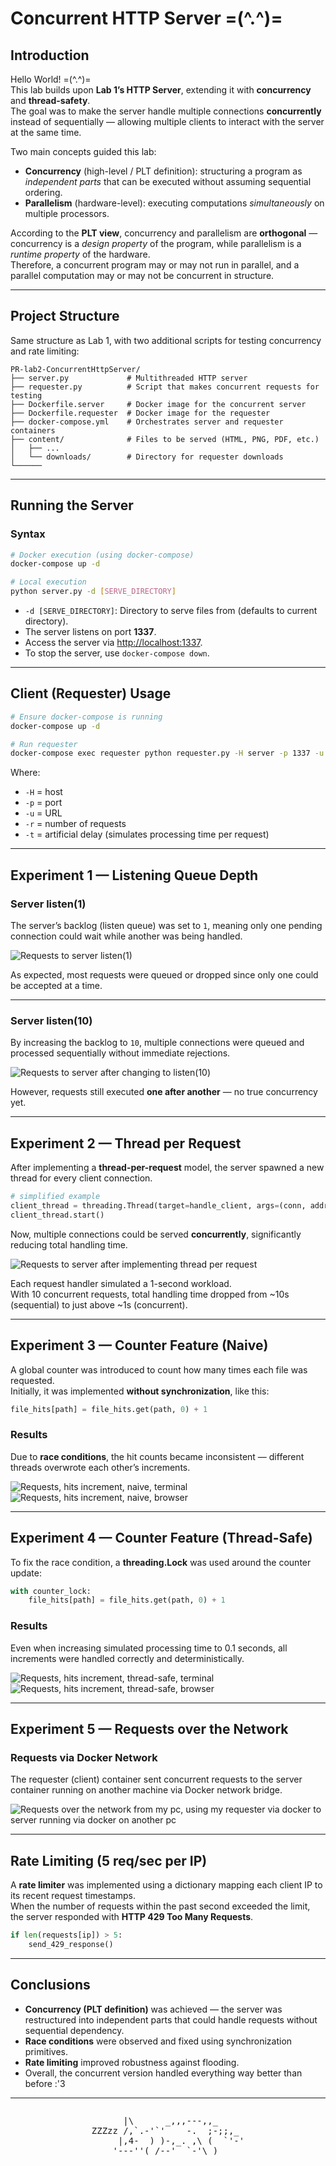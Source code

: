 # Concurrent HTTP Server =(^.^)=

## Introduction

Hello World! =(^.^)=  
This lab builds upon **Lab 1’s HTTP Server**, extending it with **concurrency** and **thread-safety**.  
The goal was to make the server handle multiple connections **concurrently** instead of sequentially — allowing multiple clients to interact with the server at the same time.  

Two main concepts guided this lab:
- **Concurrency** (high-level / PLT definition): structuring a program as *independent parts* that can be executed without assuming sequential ordering.
- **Parallelism** (hardware-level): executing computations *simultaneously* on multiple processors.

According to the **PLT view**, concurrency and parallelism are **orthogonal** — concurrency is a *design property* of the program, while parallelism is a *runtime property* of the hardware.  
Therefore, a concurrent program may or may not run in parallel, and a parallel computation may or may not be concurrent in structure.

---

## Project Structure

Same structure as Lab 1, with two additional scripts for testing concurrency and rate limiting:

```
PR-lab2-ConcurrentHttpServer/
├── server.py             # Multithreaded HTTP server
├── requester.py          # Script that makes concurrent requests for testing
├── Dockerfile.server     # Docker image for the concurrent server
├── Dockerfile.requester  # Docker image for the requester
├── docker-compose.yml    # Orchestrates server and requester containers
├── content/              # Files to be served (HTML, PNG, PDF, etc.)
│   ├── ...
│   └── downloads/        # Directory for requester downloads
└──────
```

---

## Running the Server

### Syntax

```bash
# Docker execution (using docker-compose)
docker-compose up -d

# Local execution
python server.py -d [SERVE_DIRECTORY]
```

- `-d [SERVE_DIRECTORY]`: Directory to serve files from (defaults to current directory).  
- The server listens on port **1337**.  
- Access the server via [http://localhost:1337](http://localhost:1337).  
- To stop the server, use `docker-compose down`.

---

## Client (Requester) Usage

```bash
# Ensure docker-compose is running
docker-compose up -d

# Run requester
docker-compose exec requester python requester.py -H server -p 1337 -u ./ -r 20 -t 4.1
```

Where:
- `-H` = host  
- `-p` = port  
- `-u` = URL  
- `-r` = number of requests  
- `-t` = artificial delay (simulates processing time per request)

---

## Experiment 1 — Listening Queue Depth

### Server listen(1)

The server’s backlog (listen queue) was set to `1`, meaning only one pending connection could wait while another was being handled.

<img src="https://files.catbox.moe/vn6ujg.png" alt="Requests to server listen(1)" />

As expected, most requests were queued or dropped since only one could be accepted at a time.

---

### Server listen(10)

By increasing the backlog to `10`, multiple connections were queued and processed sequentially without immediate rejections.

<img src="https://files.catbox.moe/waorkd.png" alt="Requests to server after changing to listen(10)" />

However, requests still executed **one after another** — no true concurrency yet.

---

## Experiment 2 — Thread per Request

After implementing a **thread-per-request** model, the server spawned a new thread for every client connection.

```python
# simplified example
client_thread = threading.Thread(target=handle_client, args=(conn, addr))
client_thread.start()
```

Now, multiple connections could be served **concurrently**, significantly reducing total handling time.

<img src="https://files.catbox.moe/lai7gg.png" alt="Requests to server after implementing thread per request" />

Each request handler simulated a 1-second workload.  
With 10 concurrent requests, total handling time dropped from ~10s (sequential) to just above ~1s (concurrent).

---

## Experiment 3 — Counter Feature (Naive)

A global counter was introduced to count how many times each file was requested.  
Initially, it was implemented **without synchronization**, like this:

```python
file_hits[path] = file_hits.get(path, 0) + 1
```

### Results

Due to **race conditions**, the hit counts became inconsistent — different threads overwrote each other’s increments.

<img src="https://files.catbox.moe/i9f1ix.png" alt="Requests, hits increment, naive, terminal" />
<img src="https://files.catbox.moe/oplxen.png" alt="Requests, hits increment, naive, browser" />

---

## Experiment 4 — Counter Feature (Thread-Safe)

To fix the race condition, a **threading.Lock** was used around the counter update:

```python
with counter_lock:
    file_hits[path] = file_hits.get(path, 0) + 1
```

### Results

Even when increasing simulated processing time to 0.1 seconds, all increments were handled correctly and deterministically.

<img src="https://files.catbox.moe/jemeek.png" alt="Requests, hits increment, thread-safe, terminal" />
<img src="https://files.catbox.moe/5zt6cw.png" alt="Requests, hits increment, thread-safe, browser" />

---

## Experiment 5 — Requests over the Network

### Requests via Docker Network

The requester (client) container sent concurrent requests to the server container running on another machine via Docker network bridge.

<img src="content/over_docker.jpg" alt="Requests over the network from my pc, using my requester via docker to server running via docker on another pc" />

---

## Rate Limiting (5 req/sec per IP)

A **rate limiter** was implemented using a dictionary mapping each client IP to its recent request timestamps.  
When the number of requests within the past second exceeded the limit, the server responded with **HTTP 429 Too Many Requests**.

```python
if len(requests[ip]) > 5:
    send_429_response()
```

---

## Conclusions

- **Concurrency (PLT definition)** was achieved — the server was restructured into independent parts that could handle requests without sequential dependency.
- **Race conditions** were observed and fixed using synchronization primitives.
- **Rate limiting** improved robustness against flooding.
- Overall, the concurrent version handled everything way better than before :'3

---

<div style="display: flex; justify-content: center;">
<pre style="background: none;">
      |\      _,,,---,,_
ZZZzz /,`.-'`'    -.  ;-;;,_
     |,4-  ) )-,_. ,\ (  `'-'
    '---''(_/--'  `-'\_)</pre>
</div>
